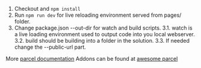 
1. Checkout and `npm install`
2. Run `npm run dev` for live reloading environment served from pages/ folder.
3. Change package.json --out-dir for watch and build scripts.
    3.1. watch is a live loading environment used to output code into you local webserver. 
    3.2. build should be building into a folder in the solution.
    3.3. If needed change the --public-url part.


More [parcel documentation](https://parceljs.org/cli.html)
Addons can be found at [awesome parcel](https://github.com/parcel-bundler/awesome-parcel#plugins)
